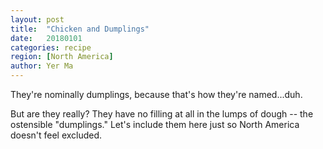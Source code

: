 ```yaml
---
layout: post
title:  "Chicken and Dumplings"
date:   20180101
categories: recipe
region: [North America]
author: Yer Ma
---
```


They're nominally dumplings, because that's how they're named...duh.

But are they really?  They have no filling at all in the lumps of dough -- the ostensible "dumplings."  Let's include them here just so North America doesn't feel excluded.